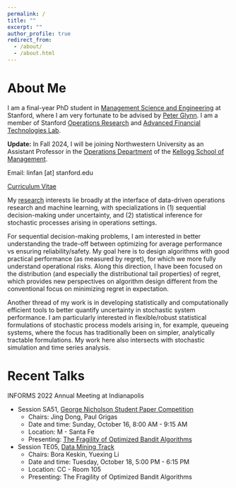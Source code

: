 ```yaml
---
permalink: /
title: ""
excerpt: ""
author_profile: true
redirect_from: 
  - /about/
  - /about.html
---
```


About Me
======
I am a final-year PhD student in [Management Science and Engineering](https://msande.stanford.edu/) at Stanford, where I am very fortunate to be advised by [Peter Glynn](https://web.stanford.edu/~glynn/). I am a member of Stanford [Operations Research](https://or.stanford.edu/) and [Advanced Financial Technologies Lab](https://fintech.stanford.edu/).

**Update:** In Fall 2024, I will be joining Northwestern University as an Assistant Professor in the [Operations Department](https://www.kellogg.northwestern.edu/faculty/academics/operations.aspx) of the [Kellogg School of Management](https://www.kellogg.northwestern.edu/).

Email: linfan [at] stanford.edu

[Curriculum Vitae](https://linfanf.github.io/files/LinFan_CV.pdf)

My [research](https://linfanf.github.io/research/) interests lie broadly at the interface of data-driven operations research and machine learning, with specializations in (1) sequential decision-making under uncertainty, and (2) statistical inference for stochastic processes arising in operations settings.

For sequential decision-making problems, I am interested in better understanding the trade-off between optimizing for average performance vs ensuring reliability/safety. My goal here is to design algorithms with good practical performance (as measured by regret), for which we more fully understand operational risks. Along this direction, I have been focused on the distribution (and especially the distributional tail properties) of regret, which provides new perspectives on algorithm design different from the conventional focus on minimizing regret in expectation.

Another thread of my work is in developing statistically and computationally efficient tools to better quantify uncertainty in stochastic system performance. I am particularly interested in flexible/robust statistical formulations of stochastic process models arising in, for example, queueing systems, where the focus has traditionally been on simpler, analytically tractable formulations. My work here also intersects with stochastic simulation and time series analysis.

Recent Talks
======
INFORMS 2022 Annual Meeting at Indianapolis
- Session SA51, [George Nicholson Student Paper Competition](https://www.abstractsonline.com/pp8/?__hstc=194041586.cbab4495dc58dad969beaecf7b141606.1652062706946.1662672009071.1662676451862.20&__hssc=194041586.2.1662676451862&__hsfp=3258875815&hsCtaTracking=025ee829-9db5-4f89-95dc-637573ec15db%7Cea016d7d-8b17-4156-8c3b-c1c801f2ba1f#!/10693/session/1273)
  - Chairs: Jing Dong, Paul Grigas
  - Date and time: Sunday, October 16, 8:00 AM - 9:15 AM
  - Location: M - Santa Fe
  - Presenting: [The Fragility of Optimized Bandit Algorithms](https://linfanf.github.io/files/The_fragility_of_optimized_bandit_algorithms.pdf)
- Session TE05, [Data Mining Track](https://www.abstractsonline.com/pp8/?__hstc=194041586.cbab4495dc58dad969beaecf7b141606.1652062706946.1662672009071.1662676451862.20&__hssc=194041586.2.1662676451862&__hsfp=3258875815&hsCtaTracking=025ee829-9db5-4f89-95dc-637573ec15db%7Cea016d7d-8b17-4156-8c3b-c1c801f2ba1f#!/10693/session/862)
  - Chairs: Bora Keskin, Yuexing Li
  - Date and time: Tuesday, October 18, 5:00 PM - 6:15 PM
  - Location: CC - Room 105
  - Presenting: The Fragility of Optimized Bandit Algorithms




